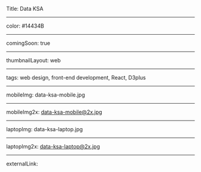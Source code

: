 Title: Data KSA

----

color: #14434B

----

comingSoon: true

----

thumbnailLayout: web

----

tags: web design, front-end development, React, D3plus

----

mobileImg: data-ksa-mobile.jpg

----

mobileImg2x: data-ksa-mobile@2x.jpg

----

laptopImg: data-ksa-laptop.jpg

----

laptopImg2x: data-ksa-laptop@2x.jpg

----

externalLink:
